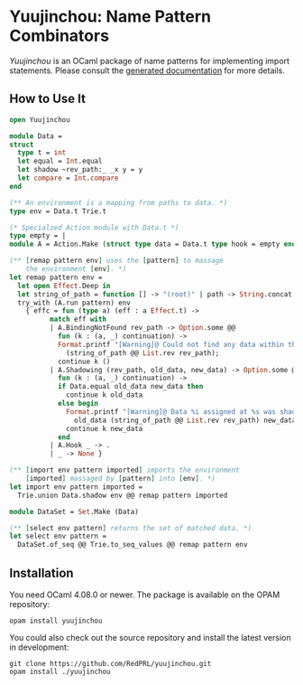 # Yuujinchou: Name Pattern Combinators

_Yuujinchou_ is an OCaml package of name patterns for implementing import statements. Please consult the [generated documentation](https://redprl.org/yuujinchou/yuujinchou/Yuujinchou) for more details.

## How to Use It

```ocaml
open Yuujinchou

module Data =
struct
  type t = int
  let equal = Int.equal
  let shadow ~rev_path:_ _x y = y
  let compare = Int.compare
end

(** An environment is a mapping from paths to data. *)
type env = Data.t Trie.t

(* Specialzed Action module with Data.t *)
type empty = |
module A = Action.Make (struct type data = Data.t type hook = empty end)

(** [remap pattern env] uses the [pattern] to massage
    the environment [env]. *)
let remap pattern env =
  let open Effect.Deep in
  let string_of_path = function [] -> "(root)" | path -> String.concat "." path in
  try_with (A.run pattern) env
    { effc = fun (type a) (eff : a Effect.t) ->
          match eff with
          | A.BindingNotFound rev_path -> Option.some @@
            fun (k : (a, _) continuation) ->
            Format.printf "[Warning]@ Could not find any data within the subtree at %s.@."
              (string_of_path @@ List.rev rev_path);
            continue k ()
          | A.Shadowing (rev_path, old_data, new_data) -> Option.some @@
            fun (k : (a, _) continuation) ->
            if Data.equal old_data new_data then
              continue k old_data
            else begin
              Format.printf "[Warning]@ Data %i assigned at %s was shadowed by data %i.@."
                old_data (string_of_path @@ List.rev rev_path) new_data;
              continue k new_data
            end
          | A.Hook _ -> .
          | _ -> None }

(** [import env pattern imported] imports the environment
    [imported] massaged by [pattern] into [env]. *)
let import env pattern imported =
  Trie.union Data.shadow env @@ remap pattern imported

module DataSet = Set.Make (Data)

(** [select env pattern] returns the set of matched data. *)
let select env pattern =
  DataSet.of_seq @@ Trie.to_seq_values @@ remap pattern env
```

## Installation

You need OCaml 4.08.0 or newer. The package is available on the OPAM repository:
```
opam install yuujinchou
```

You could also check out the source repository and install the latest version in development:
```
git clone https://github.com/RedPRL/yuujinchou.git
opam install ./yuujinchou
```
